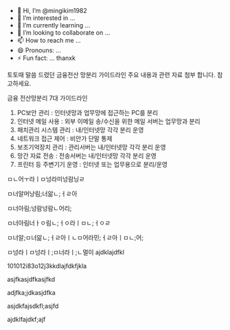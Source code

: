 - 👋 Hi, I’m @mingikim1982
- 👀 I’m interested in ...
- 🌱 I’m currently learning ...
- 💞️ I’m looking to collaborate on ...
- 📫 How to reach me ...
- 😄 Pronouns: ...
- ⚡ Fun fact: ...
thanxk

토토때 말씀 드렸던 금융전산 망분리 가이드라인 주요 내용과 관련 자료 첨부 합니다. 
참고하세요. 

금융 전산망분리 7대 가이드라인 
1. PC보안 관리 : 인터넷망과 업무망에 접근하는 PC를 분리
2. 인터넷 메일 사용 : 외부 이메일 송/수신을 위한 메일 서버는 업무망과 분리
3. 패치관리 시스템 관리 : 내/인터넷망 각각 분리 운영
4. 네트워크 접근 제어 : 비안가 단말 통제
5. 보조기억장치 관리 : 관리서버는 내/인터넷망 각각 분리 운영
6. 망간 자료 전송 : 전송서버는 내/인터넷망 각각 분리 운영
7. 프린터 등 주변기기 운영 : 인터넷 또는 업무용으로 분리/운영

ㅁㄴ어ㅜ라ㅣㅁ넝라미넝람닝ㄹ

ㅁ너알머낭림;너앎ㄴ;ㅓㄹ아

ㅁ너아림;넝람넝람ㄴ어리;


ㅁ너아림너ㅏㅇ림ㄴ;ㅓㅇ라ㅣㅁㄴ;ㅓㅇㄹ


ㅁ너알;ㅁ너앎ㄴ;ㅓㄹ아ㅣㄴㅁ어라민;ㅓㄹ아ㅣㅁㄴ;어;


ㅁ넝라ㅣㅁ넝라ㅣ;ㅁ너라ㅣ;ㄴ멀이
ajdklajdfkl

101012i83o12j3kkdlajfdkfjkla


asjfkasjdfkasjfkd


adjfka;jdkasjdfka


asjdkfajsdkfl;asjfd


ajdklfajdkf;ajf

<!---
mingikim1982/mingikim1982 is a ✨ special ✨ repository because its `README.md` (this file) appears on your GitHub profile.
You can click the Preview link to take a look at your changes.
--->
